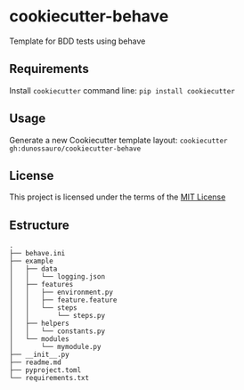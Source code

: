 cookiecutter-behave
===================

Template for BDD tests using behave

Requirements
------------
Install `cookiecutter` command line: `pip install cookiecutter`

Usage
-----
Generate a new Cookiecutter template layout: `cookiecutter gh:dunossauro/cookiecutter-behave`

License
-------
This project is licensed under the terms of the [MIT License](/LICENSE)

Estructure
-------
```
.
├── behave.ini
├── example
│   ├── data
│   │   └── logging.json
│   ├── features
│   │   ├── environment.py
│   │   ├── feature.feature
│   │   └── steps
│   │       └── steps.py
│   ├── helpers
│   │   └── constants.py
│   └── modules
│       └── mymodule.py
├── __init__.py
├── readme.md
├── pyproject.toml
└── requirements.txt
```
